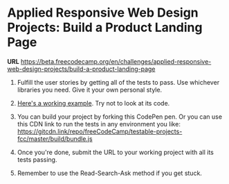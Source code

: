 # Applied Responsive Web Design Projects: Build a Product Landing Page

__URL__ https://beta.freecodecamp.org/en/challenges/applied-responsive-web-design-projects/build-a-product-landing-page

1. Fulfill the user stories by getting all of the tests to pass. Use whichever libraries you need. Give it your own personal style.

2. [Here's a working example](https://codepen.io/freeCodeCamp/full/RKRbwL). Try not to look at its code.

3. You can build your project by forking this CodePen pen. Or you can use this CDN link to run the tests in any environment you like: https://gitcdn.link/repo/freeCodeCamp/testable-projects-fcc/master/build/bundle.js

4. Once you're done, submit the URL to your working project with all its tests passing.

5. Remember to use the Read-Search-Ask method if you get stuck.


